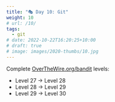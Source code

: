```yaml
---
title: "🎭 Day 10: Git"
weight: 10
# url: /10/
tags:
  - git
# date: 2022-10-22T16:20:25+10:00
# draft: true
# image: images/2020-thumbs/10.jpg
---
```

Complete [OverTheWire.org/bandit](https://overthewire.org/wargames/bandit/) levels:
- Level 27 → Level 28
- Level 28 → Level 29
- Level 29 → Level 30